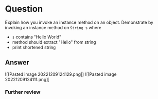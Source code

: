 # Question
Explain how you invoke an instance method on an object. Demonstrate by invoking an instance method on `String s` where
- `s` contains "Hello World"
- method should extract "Hello" from string
- print shortened string
## Answer
![[Pasted image 20221209124129.png]]
![[Pasted image 20221209124111.png]]
### Further review
